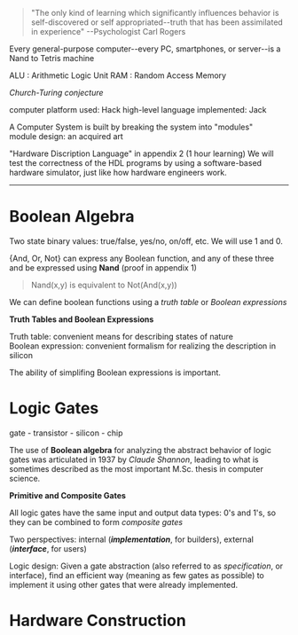 > "The only kind of learning which significantly influences behavior is self-discovered or self appropriated--truth that has been assimilated in experience" --Psychologist Carl Rogers

Every general-purpose computer--every PC, smartphones, or server--is a Nand to Tetris machine

ALU : Arithmetic Logic Unit
RAM : Random Access Memory

*Church-Turing conjecture*

computer platform used: Hack
high-level language implemented: Jack

A Computer System is built by breaking the system into "modules"  
module design: an acquired art

"Hardware Discription Language" in appendix 2 (1 hour learning)
We will test the correctness of the HDL programs by using a software-based hardware simulator, just like how hardware engineers work.

---
# Boolean Algebra
Two state binary values: true/false, yes/no, on/off, etc. We will use 1 and 0.

{And, Or, Not} can express any Boolean function, and any of these three and be expressed using **Nand** (proof in appendix 1)
> Nand(x,y) is equivalent to Not(And(x,y))

We can define boolean functions using a *truth table* or *Boolean expressions*

**Truth Tables and Boolean Expressions**

Truth table: convenient means for describing states of nature  
Boolean expression: convenient formalism for realizing the description in silicon

The ability of simplifing Boolean expressions is important.
# Logic Gates
 gate - transistor - silicon - chip

The use of **Boolean algebra** for
analyzing the abstract behavior of logic gates was articulated in 1937 by
*Claude Shannon*, leading to what is sometimes described as the most
important M.Sc. thesis in computer science.

**Primitive and Composite Gates**

All logic gates have the same input and output data types: 0's and 1's, so they can be combined to form *composite gates*

Two perspectives: internal (***implementation***, for builders), external (***interface***, for users)

Logic design: Given a
gate abstraction (also referred to as *specification*, or interface), find an
efficient way (meaning as few gates as possible) to implement it using other gates that were already
implemented.
# Hardware Construction
